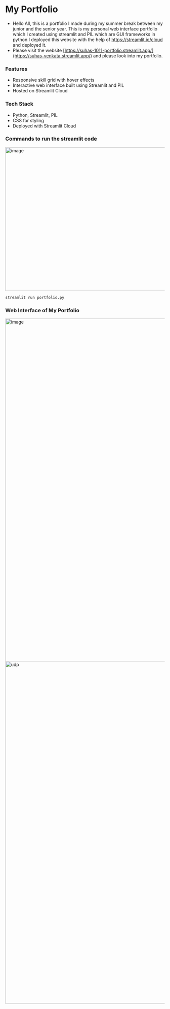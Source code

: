 # My Portfolio

- Hello All, this is a portfolio I made during my summer break between my junior and the senior year. This is my personal web interface portfolio which I created using streamlit and PIL which are GUI frameworks in python.I deployed this website with the help of https://streamlit.io/cloud and deployed it.
- Please visit the website [https://suhas-1011-portfolio.streamlit.app/](https://suhas-venkata.streamlit.app/) and please look into my portfolio.

### Features
- Responsive skill grid with hover effects
- Interactive web interface built using Streamlit and PIL
- Hosted on Streamlit Cloud

### Tech Stack
- Python, Streamlit, PIL
- CSS for styling
- Deployed with Streamlit Cloud


### Commands to run the streamlit code
<img width="696" height="453" alt="image" src="https://github.com/user-attachments/assets/5af34bb3-31c3-451f-a78d-6f030377db90" />

   ```shell
   streamlit run portfolio.py
   ```

### Web Interface of My Portfolio
<img width="1920" height="1080" alt="image" src="https://github.com/user-attachments/assets/6897fcbd-6d4c-45b5-9246-d056a86b3612" />




<img width="1920" height="1080" alt="udp" src="https://github.com/user-attachments/assets/a584ebfd-3b0b-4d70-bf8a-c9bb9d190f21" />














